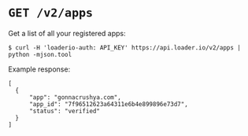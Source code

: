 # `GET /v2/apps`

Get a list of all your registered apps:

    $ curl -H 'loaderio-auth: API_KEY' https://api.loader.io/v2/apps | python -mjson.tool

Example response:

    [
      {
          "app": "gonnacrushya.com",
          "app_id": "7f96512623a64311e6b4e899896e73d7",
          "status": "verified"
      }
    ]
